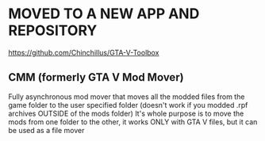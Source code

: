# MOVED TO A NEW APP AND REPOSITORY
https://github.com/Chinchillus/GTA-V-Toolbox

## CMM (formerly GTA V Mod Mover)
Fully asynchronous mod mover that moves all the modded files from the game folder to the user specified folder (doesn't work if you modded .rpf archives OUTSIDE of the mods folder)
It's whole purpose is to move the mods from one folder to the other, it works ONLY with GTA V files, but it can be used as a file mover
